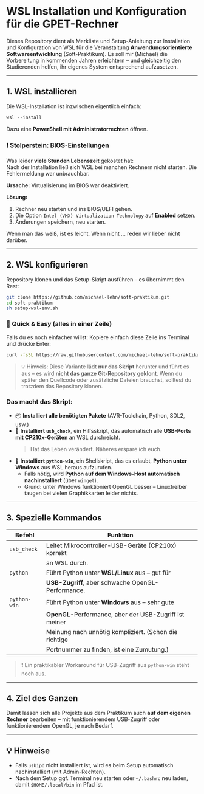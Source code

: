 # WSL Installation und Konfiguration für die GPET-Rechner

Dieses Repository dient als Merkliste und Setup-Anleitung zur Installation und
Konfiguration von WSL für die Veranstaltung **Anwendungsorientierte
Softwareentwicklung** (Soft-Praktikum). Es soll mir (Michael) die Vorbereitung
in kommenden Jahren erleichtern – und gleichzeitig den Studierenden helfen, ihr
eigenes System entsprechend aufzusetzen.

---

## 1. WSL installieren

Die WSL-Installation ist inzwischen eigentlich einfach:

```powershell
wsl --install
```

Dazu eine **PowerShell mit Administratorrechten** öffnen.

### ❗ Stolperstein: BIOS-Einstellungen

Was leider **viele Stunden Lebenszeit** gekostet hat:  
Nach der Installation ließ sich WSL bei manchen Rechnern nicht starten. Die
Fehlermeldung war unbrauchbar.

**Ursache:** Virtualisierung im BIOS war deaktiviert.

**Lösung:**

1. Rechner neu starten und ins BIOS/UEFI gehen.
2. Die Option `Intel (VMX) Virtualization Technology` auf **Enabled** setzen.
3. Änderungen speichern, neu starten.

Wenn man das weiß, ist es leicht. Wenn nicht … reden wir lieber nicht darüber.

---

## 2. WSL konfigurieren

Repository klonen und das Setup-Skript ausführen – es übernimmt den Rest:

```bash
git clone https://github.com/michael-lehn/soft-praktikum.git
cd soft-praktikum
sh setup-wsl-env.sh
```

### 🧪 Quick & Easy (alles in einer Zeile)

Falls du es noch einfacher willst: Kopiere einfach diese Zeile ins Terminal
und drücke Enter:

```bash
curl -fsSL https://raw.githubusercontent.com/michael-lehn/soft-praktikum/main/setup-wsl-env.sh | sh
```

> 💡 Hinweis: Diese Variante lädt **nur das Skript** herunter und führt es aus
> – es wird **nicht das ganze Git-Repository geklont**. Wenn du später den
> Quellcode oder zusätzliche Dateien brauchst, solltest du trotzdem das
> Repository klonen.

### Das macht das Skript:

- 📦 **Installiert alle benötigten Pakete** (AVR-Toolchain, Python, SDL2, usw.)
- 🔌 **Installiert `usb_check`**, ein Hilfsskript, das automatisch alle
  **USB-Ports mit CP210x-Geräten** an WSL durchreicht.
  > Hat das Leben verändert. Näheres erspare ich euch.
- 🐍 **Installiert `python-win`**, ein Shellskript, das es erlaubt, **Python
  unter Windows** aus WSL heraus aufzurufen.
  - Falls nötig, wird **Python auf dem Windows-Host automatisch
    nachinstalliert** (über `winget`).
  - Grund: unter Windows funktioniert OpenGL besser – Linuxtreiber taugen bei
    vielen Graphikkarten leider nichts.

---

## 3. Spezielle Kommandos

| Befehl        | Funktion                                                  |
|---------------|-----------------------------------------------------------|
| `usb_check`   | Leitet Mikrocontroller-USB-Geräte (CP210x) korrekt        |
|               | an WSL durch.                                             |
| `python`      | Führt Python unter **WSL/Linux** aus – gut für            |
|               | **USB-Zugriff**, aber schwache OpenGL-Performance.        |
| `python-win`  | Führt Python unter **Windows** aus – sehr gute            |
|               | **OpenGL**-Performance, aber der USB-Zugriff ist meiner   |
|               | Meinung nach unnötig kompliziert. (Schon die richtige     |
|               | Portnummer zu finden, ist eine Zumutung.)                 |

> ❗ Ein praktikabler Workaround für USB-Zugriff aus `python-win` steht noch
> aus.

---

## 4. Ziel des Ganzen

Damit lassen sich alle Projekte aus dem Praktikum auch **auf dem eigenen
Rechner** bearbeiten – mit funktionierendem USB-Zugriff oder funktionierendem
OpenGL, je nach Bedarf.

---

## 💡 Hinweise

- Falls `usbipd` nicht installiert ist, wird es beim Setup automatisch
  nachinstalliert (mit Admin-Rechten).
- Nach dem Setup ggf. Terminal neu starten oder `~/.bashrc` neu laden, damit
  `$HOME/.local/bin` im Pfad ist.

